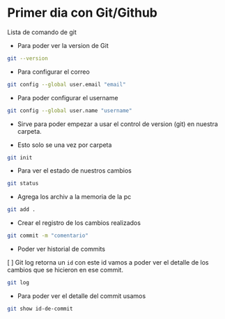 # Primer dia con Git/Github

Lista de comando de git

* Para poder ver la version de Git

```bash
git --version
```

* Para configurar el correo

```bash
git config --global user.email "email"
```

* Para poder configurar el username

```bash
git config --global user.name "username"
```

* Sirve para poder empezar a usar el control de version (git) en 
nuestra carpeta.

* Esto solo se una vez por carpeta

```bash
git init
```

* Para ver el estado de nuestros cambios
  
```bash
git status
```

* Agrega los archiv a la memoria de la pc

```bash
git add . 
```

* Crear el registro de los cambios realizados

```bash
git commit -m "comentario"
````

* Poder ver historial de commits

[ ] Git log retorna un `id` con este id vamos
a poder ver el detalle de los cambios que se
hicieron en ese commit.

```bash
git log
```

* Para poder ver el detalle del commit usamos
  
```bash
git show id-de-commit
```
